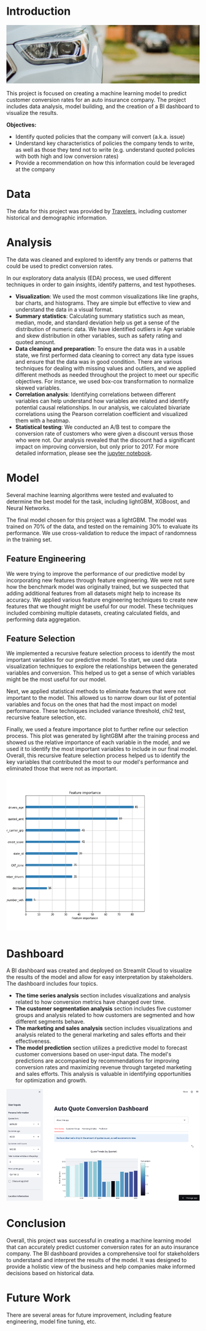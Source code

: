 # Introduction

<img src="/Image/new car.png">

This project is focused on creating a machine learning model to predict customer conversion rates for an auto insurance company. The project includes data analysis, model building, and the creation of a BI dashboard to visualize the results.

**Objectives:**
- Identify quoted policies that the company will convert (a.k.a. issue)
- Understand key characteristics of policies the company tends to write, as well as those they tend not to write (e.g. understand quoted policies with both high and low conversion rates)
- Provide a recommendation on how this information could be leveraged at the company

# Data

The data for this project was provided by [Travelers](https://www.kaggle.com/competitions/zamnrq1n2yz/data), including customer historical and demographic information.

# Analysis

The data was cleaned and explored to identify any trends or patterns that could be used to predict conversion rates.

In our exploratory data analysis (EDA) process, we used different techniques in order to gain insights, identify patterns, and test hypotheses.

- **Visualization**: We used the most common visualizations like line graphs, bar charts, and histograms. They are simple but effective to view and understand the data in a visual format.
- **Summary statistics**: Calculating summary statistics such as mean, median, mode, and standard deviation help us get a sense of the distribution of numeric data. We have identified outliers in Age variable and skew distribution in other variables, such as safety rating and quoted amount.
- **Data cleaning and preparation**: To ensure the data was in a usable state, we first performed data cleaning to correct any data type issues and ensure that the data was in good condition. There are various techniques for dealing with missing values and outliers, and we applied different methods as needed throughout the project to meet our specific objectives. For instance, we used box-cox transformation to normalize skewed variables.
- **Correlation analysis**: Identifying correlations between different variables can help understand how variables are related and identify potential causal relationships. In our analysis, we calculated bivariate correlations using the Pearson correlation coefficient and visualized them with a heatmap.
- **Statistical testing**: We conducted an A/B test to compare the conversion rate of customers who were given a discount versus those who were not. Our analysis revealed that the discount had a significant impact on improving conversion, but only prior to 2017. For more detailed information, please see the [jupyter notebook](Data_Analysis.ipynb).

# Model

Several machine learning algorithms were tested and evaluated to determine the best model for the task, including lightGBM, XGBoost, and Neural Networks.

The final model chosen for this project was a lightGBM. The model was trained on 70% of the data, and tested on the remaining 30% to evaluate its performance. We use cross-validation to reduce the impact of randomness in the training set.

## Feature Engineering

We were trying to improve the performance of our predictive model by incorporating new features through feature engineering. We were not sure how the benchmark model was originally trained, but we suspected that adding additional features from all datasets might help to increase its accuracy. We applied various feature engineering techniques to create new features that we thought might be useful for our model. These techniques included combining multiple datasets, creating calculated fields, and performing data aggregation.

## Feature Selection

We implemented a recursive feature selection process to identify the most important variables for our predictive model. To start, we used data visualization techniques to explore the relationships between the generated variables and conversion. This helped us to get a sense of which variables might be the most useful for our model.

Next, we applied statistical methods to eliminate features that were not important to the model. This allowed us to narrow down our list of potential variables and focus on the ones that had the most impact on model performance. These techniques included variance threshold, chi2 test, recursive feature selection, etc.

Finally, we used a feature importance plot to further refine our selection process. This plot was generated by lightGBM after the training process and showed us the relative importance of each variable in the model, and we used it to identify the most important variables to include in our final model. Overall, this recursive feature selection process helped us to identify the key variables that contributed the most to our model's performance and eliminated those that were not as important.

<img src="/Image/feature_importance_3.png" width="400px">

# Dashboard

A BI dashboard was created and deployed on Streamlit Cloud to visualize the results of the model and allow for easy interpretation by stakeholders. The dashboard includes four topics. 

- **The time series analysis** section includes visualizations and analysis related to how conversion metrics have changed over time. 
- **The customer segmentation analysis** section includes five customer groups and analysis related to how customers are segmented and how different segments behave. 
- **The marketing and sales analysis** section includes visualizations and analysis related to the general marketing and sales efforts and their effectiveness. 
- **The model prediction** section utilizes a predictive model to forecast customer conversions based on user-input data. The model's predictions are accompanied by recommendations for improving conversion rates and maximizing revenue through targeted marketing and sales efforts. This analysis is valuable in identifying opportunities for optimization and growth.

<a href="https://laosvm-2022-travelers-insurance-modeling-app-ip8h49.streamlit.app/">
    <img src="/Image/Dashboard front.png" width="800px">
</a>


# Conclusion

Overall, this project was successful in creating a machine learning model that can accurately predict customer conversion rates for an auto insurance company. The BI dashboard provides a comprehensive tool for stakeholders to understand and interpret the results of the model. It was designed to provide a holistic view of the business and help companies make informed decisions based on historical data.

# Future Work

There are several areas for future improvement, including feature engineering, model fine tuning, etc.
